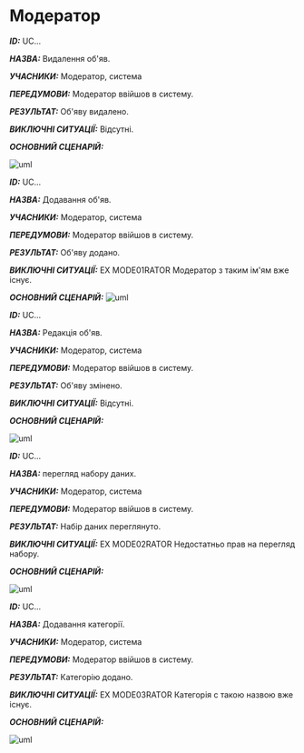 # Модератор
***ID:*** UC...
    
***НАЗВА:*** Видалення об'яв.
    
***УЧАСНИКИ:*** Модератор, система

***ПЕРЕДУМОВИ:*** Модератор ввійшов в систему.

***РЕЗУЛЬТАТ:*** Об'яву видалено.

***ВИКЛЮЧНІ СИТУАЦІЇ:*** Відсутні.

***ОСНОВНИЙ СЦЕНАРІЙ:***

![uml](http://www.plantuml.com/plantuml/png/XP4nJiD044NxFSKg3Gqdm4qkGCK98iKTmSXU2YGN9XRGOGcXL42k42nRMeNOkSB_Ds9s8c7P55GZp_p__6Tsdhb5wkvMroQ_J9Pnkd19cXjjMdE1T_HeqBB0ZclqBAmqlk2ryQOVPwnGipotKlSiBHz5zupMeeONymxVy6BsaV0-bEFvWBq2f7G2EQfpXjUnOnQP_Ee-S_4g5--MXKfxT2o3zyWD6j7L6h0vUQngJecVkE5BDDhitmZR2VHla24bg_4Dfh_wv5eO7WVDgz7hW9Twa1rRTEXOoI1izdklOJAmm_KobzoQUNopbDVw0G00)



***ID:*** UC...
    
***НАЗВА:*** Додавання об'яв.
    
***УЧАСНИКИ:*** Модератор, система

***ПЕРЕДУМОВИ:*** Модератор ввійшов в систему.

***РЕЗУЛЬТАТ:*** Об'яву додано.

***ВИКЛЮЧНІ СИТУАЦІЇ:*** EX MODE01RATOR Модератор з таким ім'ям вже існує.

***ОСНОВНИЙ СЦЕНАРІЙ:***
![uml](http://www.plantuml.com/plantuml/png/NP2nIWD148RxVOeX5ZOMsjur4KmP0j72Dd2B2YOdUsiXR77c4B5ASrYfpt2A2qUyN5vXvety6L7HQkzc_c_dcnqMVkRyzVpIX76UMJVpkGj6YsGIVkAUtpbAoOqikPUIK7ZbLWkr_kpAYj-asYESQwb8xf2xvqW00IlOfhZh-UjJRdcjC8uD4bkb1bp_fWUf2SStXRVp04uR_yUbPf5xI-xYxDpJZhDPGhn5l-EMFnW3Q7HAuydHQFzWUdWocVvPB-4NMKg9Q2ULr4hYqaSrxi17c6raXPqUk2SOmnfY4StcPo_a6bNwDYfyVcM6Tf7XEJy1) 


***ID:*** UC...
    
***НАЗВА:*** Редакція об'яв.
    
***УЧАСНИКИ:*** Модератор, система

***ПЕРЕДУМОВИ:*** Модератор ввійшов в систему.

***РЕЗУЛЬТАТ:*** Об'яву змінено.

***ВИКЛЮЧНІ СИТУАЦІЇ:*** Відсутні.

***ОСНОВНИЙ СЦЕНАРІЙ:***

![uml](http://www.plantuml.com/plantuml/png/XL4xJiD05Ept5AiqD9o0DBa05IU857S48tifa5oOc4-ND2XfW5mXMBPO6JkvmhmRCVjSn0f5YkJPi_EPjvwaRfguX_cjoQxZMPHCNPnaHa5hhl21FIhKacCd2-mbjmI-uHLurvSBMQ6Kuj9oDb9OUI7l3RN53rfPeuEdr8_fjka1MLAg3y_14YszNcKjoy3vr2GlJsWqWgDZp46zHzWCFKTZazqyfYwQPrHk9Gz4_ZefWl90PaLUgGjKlSOgXy0nTBZvsGBR_wQdHOPh3cxeDEXB5dJmQBMj5Y-3EMUBNzICxMJ5Wx2NvL_DinsQllRHETnjwk9xCudkPloIVm00)


***ID:*** UC...
    
***НАЗВА:*** перегляд набору даних.
    
***УЧАСНИКИ:*** Модератор, система

***ПЕРЕДУМОВИ:*** Модератор ввійшов в систему.

***РЕЗУЛЬТАТ:*** Набір даних переглянуто.

***ВИКЛЮЧНІ СИТУАЦІЇ:*** EX MODE02RATOR Недостатньо прав на перегляд набору.

***ОСНОВНИЙ СЦЕНАРІЙ:***

![uml](http://www.plantuml.com/plantuml/png/TL6zJiCm6Dpz59_Aoe0OqwL8TAmg5GRMIea0YJOeCGDIXfAgGanPgaxyl49Q6XIIEds5ynjnE1CI7JpuVkwxp-x5UXpfXycTIWQX7qHZ7KQ9Sg0e3wzei4LXPyXjYiREXC0QfGEM0eCSQxiYJbaEGsPnB3P3XHBVOXVqFACGxEbW5D4DDIdFayswdF26lBsYQYCh62htgEnSElXmmmjyecQgiVDVSQUhael7M0UJH7cKD0obZDJ1Kbqr3NKWqUtrZPQZAF0zTg9nXn8rE5hwLp8OdlTFJaTdbyFHd-Vmy6vJrYYnOu5bwzpO5ROkeMO_msuPDtz18uuoGgR1brl-loKEzOnrUAzwmTJdf_m0)



***ID:*** UC...
    
***НАЗВА:*** Додавання категорії.
    
***УЧАСНИКИ:*** Модератор, система

***ПЕРЕДУМОВИ:*** Модератор ввійшов в систему.

***РЕЗУЛЬТАТ:*** Категорію додано.

***ВИКЛЮЧНІ СИТУАЦІЇ:*** EX MODE03RATOR Категорія с такою назвою вже існує.

***ОСНОВНИЙ СЦЕНАРІЙ:***

![uml](http://www.plantuml.com/plantuml/png/RPB1IiD048RlUOgble3WhRbKiCTIg1wy5X9Ki8qawq788Qrw4mK9zQBs5TgOO6YQz1N-UIDdLYAavfHbvfjlvr_I2_JOrxUJQoiSU8xhZxNdXvOfAgkBTrH8aL645SrHKQIui4Pk2h52YHNMj91woiUIEuysptqOFgSPDd-WudF9upjiw5vr41ktuQGbXmnVSWaBdpks5PxU1TgTXEnRCfl87Wo9Znw4mvP5x2ZeHJv6nvZiKKhfdzHkfEpYbMcPocbEJxzflf68T7_qhJLLCz2I5aWPC8kALU1cZZfptBhSrDEkygykBhKwy5sdgrXTOOiSXU2gVwu6mvF-uT7e-6musilooHaYvF8cefV9H1OoXW9P_IWxfYf5CrbKhguxhPa3xTrOFNVgy1_o0m00)
